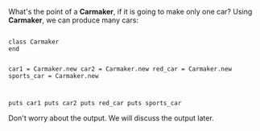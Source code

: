 What's the point of a **Carmaker**,
if it is going to make only one car?
Using **Carmaker**, we can produce
many cars:

<Editor lang="ruby">
<code>
class Carmaker
end

car1 = Carmaker.new
car2 = Carmaker.new
red_car = Carmaker.new
sports_car = Carmaker.new

puts car1
puts car2
puts red_car
puts sports_car
</code>
</Editor>

Don't worry about the output.
We will discuss the output later.